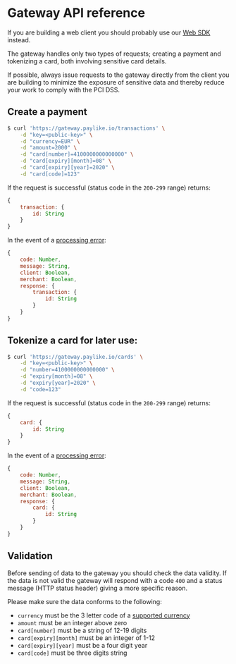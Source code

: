 # Gateway API reference

If you are building a web client you should probably use our [Web
SDK](https://github.com/paylike/sdk) instead.

The gateway handles only two types of requests; creating a payment and
tokenizing a card, both involving sensitive card details.

If possible, always issue requests to the gateway directly from the client you
are building to minimize the exposure of sensitive data and thereby reduce
your work to comply with the PCI DSS.

## Create a payment

```sh
$ curl 'https://gateway.paylike.io/transactions' \
	-d "key=<public-key>" \
	-d "currency=EUR" \
	-d "amount=2000" \
	-d "card[number]=4100000000000000" \
	-d "card[expiry][month]=08" \
	-d "card[expiry][year]=2020" \
	-d "card[code]=123"
```

If the request is successful (status code in the `200-299` range) returns:

```js
{
	transaction: {
		id: String
	}
}
```

In the event of a [processing error](https://github.com/paylike/processing-errors):

```js
{
	code: Number,
	message: String,
	client: Boolean,
	merchant: Boolean,
	response: {
		transaction: {
			id: String
		}
	}
}
```

## Tokenize a card for later use:

```sh
$ curl 'https://gateway.paylike.io/cards' \
	-d "key=<public-key>" \
	-d "number=4100000000000000" \
	-d "expiry[month]=08" \
	-d "expiry[year]=2020" \
	-d "code=123"
```

If the request is successful (status code in the `200-299` range) returns:

```js
{
	card: {
		id: String
	}
}
```

In the event of a [processing error](https://github.com/paylike/processing-errors):

```js
{
	code: Number,
	message: String,
	client: Boolean,
	merchant: Boolean,
	response: {
		card: {
			id: String
		}
	}
}
```

## Validation

Before sending of data to the gateway you should check the data validity. If
the data is not valid the gateway will respond with a code `400` and a status
message (HTTP status header) giving a more specific reason.

Please make sure the data conforms to the following:

- `currency` must be the 3 letter code of a [supported currency](https://github.com/paylike/currencies)
- `amount` must be an integer above zero
- `card[number]` must be a string of 12-19 digits
- `card[expiry][month]` must be an integer of 1-12
- `card[expiry][year]` must be a four digit year
- `card[code]` must be three digits string
